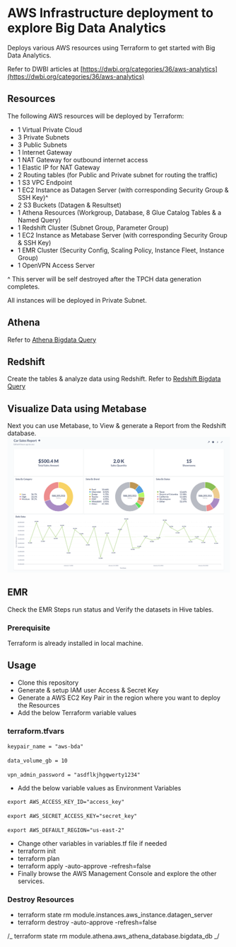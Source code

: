 # AWS Infrastructure deployment to explore Big Data Analytics

Deploys various AWS resources using Terraform to get started with Big Data Analytics.

Refer to DWBI articles at [https://dwbi.org/categories/36/aws-analytics](https://dwbi.org/categories/36/aws-analytics)

## Resources

The following AWS resources will be deployed by Terraform:

- 1 Virtual Private Cloud
- 3 Private Subnets
- 3 Public Subnets
- 1 Internet Gateway
- 1 NAT Gateway for outbound internet access
- 1 Elastic IP for NAT Gateway
- 2 Routing tables (for Public and Private subnet for routing the traffic)
- 1 S3 VPC Endpoint
- 1 EC2 Instance as Datagen Server (with corresponding Security Group & SSH Key)^
- 2 S3 Buckets (Datagen & Resultset)
- 1 Athena Resources (Workgroup, Database, 8 Glue Catalog Tables & a Named Query)
- 1 Redshift Cluster (Subnet Group, Parameter Group)
- 1 EC2 Instance as Metabase Server (with corresponding Security Group & SSH Key)
- 1 EMR Cluster (Security Config, Scaling Policy, Instance Fleet, Instance Group)
- 1 OpenVPN Access Server

^ This server will be self destroyed after the TPCH data generation completes.

All instances will be deployed in Private Subnet.

## Athena

Refer to [Athena Bigdata Query](bigdata-query-athena.sql "Athena Bigdata Query")

## Redshift

Create the tables & analyze data using Redshift. Refer to [Redshift Bigdata Query](bigdata-query-redshift.sql "Redshift Bigdata Query")

## Visualize Data using Metabase

Next you can use Metabase, to View & generate a Report from the Redshift database.
![Dashboard](redshift_metabase.png "Car Sales")

## EMR

Check the EMR Steps run status and Verify the datasets in Hive tables.

### Prerequisite

Terraform is already installed in local machine.

## Usage

- Clone this repository
- Generate & setup IAM user Access & Secret Key
- Generate a AWS EC2 Key Pair in the region where you want to deploy the Resources
- Add the below Terraform variable values

### terraform.tfvars

```
keypair_name = "aws-bda"

data_volume_gb = 10

vpn_admin_password = "asdflkjhgqwerty1234"
```

- Add the below variable values as Environment Variables

```
export AWS_ACCESS_KEY_ID="access_key"

export AWS_SECRET_ACCESS_KEY="secret_key"

export AWS_DEFAULT_REGION="us-east-2"
```

- Change other variables in variables.tf file if needed
- terraform init
- terraform plan
- terraform apply -auto-approve -refresh=false
- Finally browse the AWS Management Console and explore the other services.

### Destroy Resources

- terraform state rm module.instances.aws_instance.datagen_server
- terraform destroy -auto-approve -refresh=false

/_
terraform state rm module.athena.aws_athena_database.bigdata_db
_/
